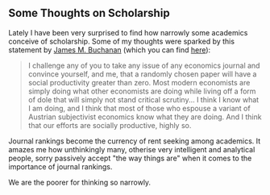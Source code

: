 ## Some Thoughts on Scholarship

Lately I have been very surprised to find how narrowly some academics conceive of scholarship. Some of my thoughts
were sparked by this statement by [James M. Buchanan][jbm] (which you can find [here][cato]):

> I challenge any of you to take any issue of any economics journal and convince yourself,
> and me, that a randomly chosen paper will have a social productivity greater than zero. Most modern economists
> are simply doing what other economists are doing while living off a form of dole that will simply not stand
> critical scrutiny... I think I know what I am doing, and I think that most of those who espouse a variant of Austrian
> subjectivist economics know what they are doing. And I think that our efforts are socially productive, highly
> so.


Journal rankings become the currency of rent seeking among academics. It amazes me how unthinkingly many, otherise very intelligent and analytical people, sorry passively accept "the way things are" when it comes to the importance of journal rankings. 

We are the poorer for thinking so narrowly.


[jbm]: https://en.wikipedia.org/wiki/James_M._Buchanan
[cato]: https://object.cato.org/sites/cato.org/files/serials/files/cato-journal/1989/5/cj9n1-10.pdf
